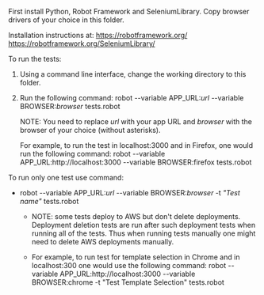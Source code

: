 First install Python, Robot Framework and SeleniumLibrary. Copy browser drivers of your choice in this folder.

Installation instructions at:
https://robotframework.org/
https://robotframework.org/SeleniumLibrary/

To run the tests:
1. Using a command line interface, change the working directory to this folder.
2. Run the following command: 
   robot --variable APP_URL:*url* --variable BROWSER:*browser* tests.robot

   NOTE: You need to replace *url* with your app URL and *browser* with the browser of your choice (without asterisks).

   For example, to run the test in localhost:3000 and in Firefox, one would run the following command:
   robot --variable APP_URL:http://localhost:3000 --variable BROWSER:firefox tests.robot

To run only one test use command:
- robot --variable APP_URL:*url* --variable BROWSER:*browser* -t *"Test name"* tests.robot

   - NOTE: some tests deploy to AWS but don't delete deployments. Deployment deletion tests are run after such deployment tests when running all of the tests. Thus when running tests manually one might need to delete AWS deployments manually.

   - For example, to run test for template selection in Chrome and in localhost:300 one would use the following command:
   robot  --variable APP_URL:http://localhost:3000 --variable BROWSER:chrome -t "Test Template Selection" tests.robot   
